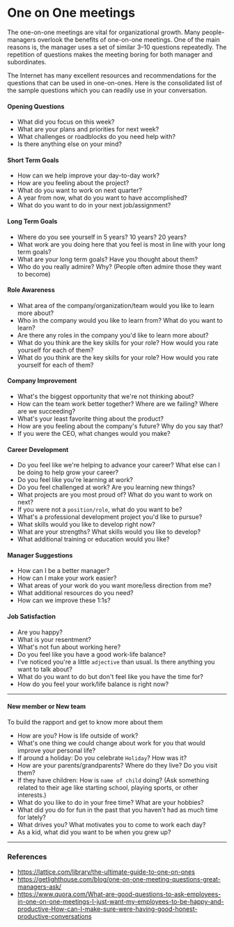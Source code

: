 # One on One meetings

The one-on-one meetings are vital for organizational growth. Many people-managers overlook the benefits of one-on-one meetings. One of the main reasons is, the manager uses a set of similar 3–10 questions repeatedly. The repetition of questions makes the meeting boring for both manager and subordinates.

The Internet has many excellent resources and recommendations for the questions that can be used in one-on-ones. Here is the consolidated list of the sample questions which you can readily use in your conversation.


#### Opening Questions

* What did you focus on this week?
* What are your plans and priorities for next week?
* What challenges or roadblocks do you need help with?
* Is there anything else on your mind?

#### Short Term Goals

* How can we help improve your day-to-day work?
* How are you feeling about the project?
* What do you want to work on next quarter?
* A year from now, what do you want to have accomplished?
* What do you want to do in your next job/assignment?

#### Long Term Goals

* Where do you see yourself in 5 years? 10 years? 20 years?
* What work are you doing here that you feel is most in line with your long term goals?
* What are your long term goals? Have you thought about them?
* Who do you really admire? Why? (People often admire those they want to become)

#### Role Awareness

* What area of the company/organization/team would you like to learn more about?
* Who in the company would you like to learn from? What do you want to learn?
* Are there any roles in the company you'd like to learn more about?
* What do you think are the key skills for your role? How would you rate yourself for each of them?
* What do you think are the key skills for your role? How would you rate yourself for each of them?
  
#### Company Improvement

* What's the biggest opportunity that we're not thinking about?
* How can the team work better together? Where are we failing? Where are we succeeding?
* What's your least favorite thing about the product?
* How are you feeling about the company's future? Why do you say that?
* If you were the CEO, what changes would you make?

#### Career Development

* Do you feel like we're helping to advance your career? What else can I be doing to help grow your career?
* Do you feel like you're learning at work?
* Do you feel challenged at work? Are you learning new things?
* What projects are you most proud of? What do you want to work on next?
* If you were not a `position/role`, what do you want to be?
* What's a professional development project you'd like to pursue?
* What skills would you like to develop right now?
* What are your strengths? What skills would you like to develop?
* What additional training or education would you like?

#### Manager Suggestions

* How can I be a better manager?
* How can I make your work easier?
* What areas of your work do you want more/less direction from me?
* What additional resources do you need?
* How can we improve these 1:1s?

#### Job Satisfaction

* Are you happy?
* What is your resentment?
* What's not fun about working here?
* Do you feel like you have a good work-life balance?
* I've noticed you're a little `adjective` than usual. Is there anything you want to talk about?
* What do you want to do but don't feel like you have the time for?
* How do you feel your work/life balance is right now?

---

#### New member or New team

To build the rapport and get to know more about them

* How are you? How is life outside of work?
* What's one thing we could change about work for you that would improve your personal life?
* If around a holiday: Do you celebrate `Holiday`? How was it?
* How are your parents/grandparents? Where do they live? Do you visit them?
* If they have children: How is `name of child` doing? (Ask something related to their age like starting school, playing sports, or other interests.)
* What do you like to do in your free time? What are your hobbies?
* What did you do for fun in the past that you haven't had as much time for lately?
* What drives you? What motivates you to come to work each day?
* As a kid, what did you want to be when you grew up?
  
---

### References

* https://lattice.com/library/the-ultimate-guide-to-one-on-ones
* https://getlighthouse.com/blog/one-on-one-meeting-questions-great-managers-ask/
* https://www.quora.com/What-are-good-questions-to-ask-employees-in-one-on-one-meetings-I-just-want-my-employees-to-be-happy-and-productive-How-can-I-make-sure-were-having-good-honest-productive-conversations
